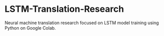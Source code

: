 # LSTM-Translation-Research
Neural machine translation research focused on LSTM model training using Python on Google Colab.
